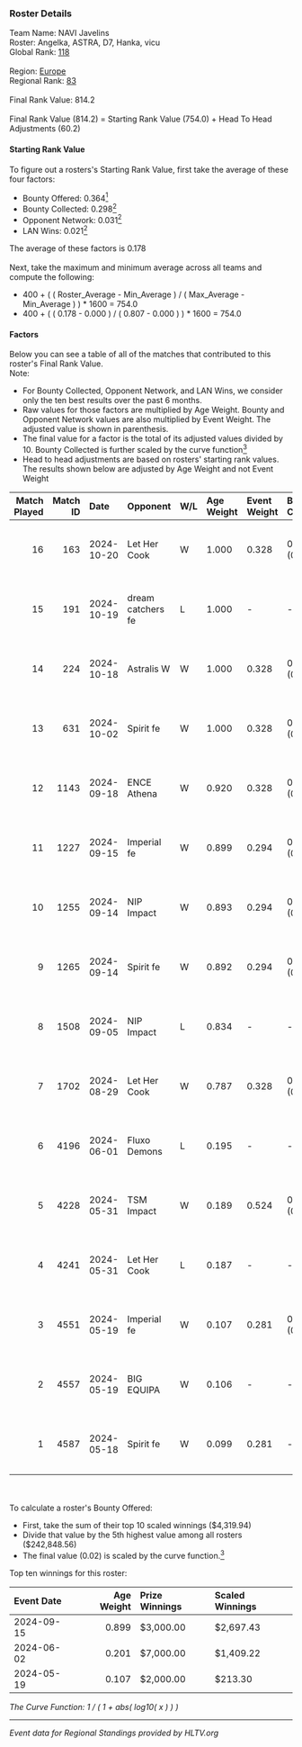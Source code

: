 ### Roster Details<br />
Team Name: NAVI Javelins<br />
Roster: Angelka, ASTRA, D7, Hanka, vicu<br />
Global Rank: [118](../../standings_global_2024_10_30.md)<br />
<br />
Region: [Europe]( ../../standings_europe_2024_10_30.md)<br />
Regional Rank: [83]( ../../standings_europe_2024_10_30.md)<br />
<br />
Final Rank Value:  814.2<br />
<br />
Final Rank Value (814.2) = Starting Rank Value (754.0) + Head To Head Adjustments (60.2)<br />

#### Starting Rank Value<br />
To figure out a rosters's Starting Rank Value, first take the average of these four factors:<br />
- Bounty Offered: 0.364[<sup>1</sup>](#table2)
- Bounty Collected: 0.298[<sup>2</sup>](#table1)
- Opponent Network: 0.031[<sup>2</sup>](#table1)
- LAN Wins: 0.021[<sup>2</sup>](#table1)

The average of these factors is 0.178<br />
<br />
Next, take the maximum and minimum average across all teams and compute the following:<br />
- 400 + ( ( Roster_Average - Min_Average ) / ( Max_Average - Min_Average ) ) * 1600 = 754.0
- 400 + ( ( 0.178 - 0.000 ) / ( 0.807 - 0.000 ) ) * 1600 = 754.0


#### Factors<br />
Below you can see a table of all of the matches that contributed to this roster's Final Rank Value.<br />
Note:<br />

- For Bounty Collected, Opponent Network, and LAN Wins, we consider only the ten best results over the past 6 months.
- Raw values for those factors are multiplied by Age Weight. Bounty and Opponent Network values are also multiplied by Event Weight. The adjusted value is shown in parenthesis.
- The final value for a factor is the total of its adjusted values divided by 10. Bounty Collected is further scaled by the curve function[<sup>3</sup>](#curveFunction)
- Head to head adjustments are based on rosters' starting rank values. The results shown below are adjusted by Age Weight and not Event Weight
<span id="table1"></span><br />


| Match Played | Match ID | Date       | Opponent          | W/L | Age Weight | Event Weight | Bounty Collected | Opponent Network | LAN Wins  | H2H Adj. | Roster                            |
| -: | -: | :- | :- | :- | :- | :- | :- | :- | :- | -: | :- |
|           16 |      163 | 2024-10-20 | Let Her Cook      | W   | 1.000      | 0.328        | 0.029 (0.009)    | 0.118 (0.039)    | 0 (0.000) |    12.47 | Angelka, ASTRA, D7, Hanka, vicu   |
|           15 |      191 | 2024-10-19 | dream catchers fe | L   | 1.000      | -            | -                | -                | -         |   -17.70 | Angelka, ASTRA, D7, Hanka, vicu   |
|           14 |      224 | 2024-10-18 | Astralis W        | W   | 1.000      | 0.328        | 0.005 (0.002)    | 0.062 (0.020)    | 0 (0.000) |     9.32 | Angelka, ASTRA, D7, Hanka, vicu   |
|           13 |      631 | 2024-10-02 | Spirit fe         | W   | 1.000      | 0.328        | 0.014 (0.005)    | 0.166 (0.055)    | 0 (0.000) |     9.97 | Angelka, ASTRA, D7, Hanka, vicu   |
|           12 |     1143 | 2024-09-18 | ENCE Athena       | W   | 0.920      | 0.328        | 0.004 (0.001)    | 0.023 (0.007)    | 0 (0.000) |     7.25 | Angelka, ASTRA, D7, Hanka, vicu   |
|           11 |     1227 | 2024-09-15 | Imperial fe       | W   | 0.899      | 0.294        | 0.049 (0.013)    | 0.218 (0.058)    | 0 (0.000) |    17.57 | Angelka, ASTRA, D7, Hanka, vicu   |
|           10 |     1255 | 2024-09-14 | NIP Impact        | W   | 0.893      | 0.294        | 0.003 (0.001)    | 0.182 (0.048)    | 0 (0.000) |    12.28 | Angelka, ASTRA, D7, Hanka, vicu   |
|            9 |     1265 | 2024-09-14 | Spirit fe         | W   | 0.892      | 0.294        | 0.014 (0.004)    | 0.166 (0.044)    | 0 (0.000) |    10.87 | Angelka, ASTRA, D7, Hanka, vicu   |
|            8 |     1508 | 2024-09-05 | NIP Impact        | L   | 0.834      | -            | -                | -                | -         |   -15.09 | Angelka, ASTRA, D7, Hanka, vicu   |
|            7 |     1702 | 2024-08-29 | Let Her Cook      | W   | 0.787      | 0.328        | 0.029 (0.007)    | 0.118 (0.031)    | 0 (0.000) |    12.53 | Angelka, ASTRA, D7, Hanka, vicu   |
|            6 |     4196 | 2024-06-01 | Fluxo Demons      | L   | 0.195      | -            | -                | -                | -         |    -3.12 | Angelka, Hanka, LETi, Liina, vicu |
|            5 |     4228 | 2024-05-31 | TSM Impact        | W   | 0.189      | 0.524        | 0.004 (0.000)    | -                | 1 (0.189) |     2.00 | Angelka, Hanka, LETi, Liina, vicu |
|            4 |     4241 | 2024-05-31 | Let Her Cook      | L   | 0.187      | -            | -                | -                | -         |    -2.91 | Angelka, Hanka, LETi, Liina, vicu |
|            3 |     4551 | 2024-05-19 | Imperial fe       | W   | 0.107      | 0.281        | 0.049 (0.001)    | 0.218 (0.007)    | 0 (0.000) |     1.96 | Angelka, Hanka, LETi, Liina, vicu |
|            2 |     4557 | 2024-05-19 | BIG EQUIPA        | W   | 0.106      | -            | -                | -                | -         |     1.42 | Angelka, Hanka, LETi, Liina, vicu |
|            1 |     4587 | 2024-05-18 | Spirit fe         | W   | 0.099      | 0.281        | -                | 0.166 (0.005)    | -         |     1.34 | Angelka, Hanka, LETi, Liina, vicu |

<br />
<span id="table2"></span><br />
To calculate a roster's Bounty Offered:<br />

- First, take the sum of their top 10 scaled winnings ($4,319.94)
- Divide that value by the 5th highest value among all rosters ($242,848.56)
- The final value (0.02) is scaled by the curve function.[<sup>3</sup>](#curveFunction)

Top ten winnings for this roster:<br />

| Event Date | Age Weight | Prize Winnings | Scaled Winnings |
| :- | -: | :- | :- |
| 2024-09-15 |      0.899 | $3,000.00      | $2,697.43       |
| 2024-06-02 |      0.201 | $7,000.00      | $1,409.22       |
| 2024-05-19 |      0.107 | $2,000.00      | $213.30         |


<span id="curveFunction"></span>_The Curve Function: 1 / ( 1 + abs( log10( x ) ) )_<br />

---
_Event data for Regional Standings provided by HLTV.org_<br />
